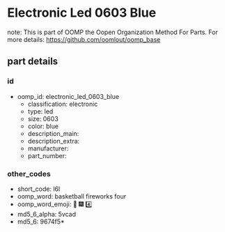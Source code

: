 # Electronic Led 0603 Blue  

note: This is part of OOMP the Oopen Organization Method For Parts. For more details: https://github.com/oomlout/oomp_base

##  part details





### id
* oomp_id: electronic_led_0603_blue
  * classification: electronic
  * type: led
  * size: 0603
  * color: blue
  * description_main: 
  * description_extra: 
  * manufacturer: 
  * part_number: 

### other_codes
* short_code: l6l
* oomp_word: basketball fireworks four
* oomp_word_emoji: :basketball: :fireworks: :four:
* md5_6_alpha: 5vcad
* md5_6: 9674f5* 